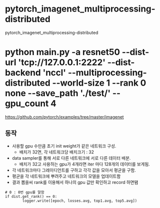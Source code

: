 # pytorch_imagenet_multiprocessing-distributed
pytorch_imagenet_multiprocessing-distributed

# python main.py -a resnet50 --dist-url 'tcp://127.0.0.1:2222' --dist-backend 'nccl' --multiprocessing-distributed --world-size 1 --rank 0 none --save_path './test/' --gpu_count 4

https://github.com/pytorch/examples/tree/master/imagenet

## 동작
* 사용할 gpu 수만큼 초기 init weight가 같은 네트워크 구성.
  * 배치가 32면, 각 네트워크당 배치크기 : 32
* data sampler를 통해 서로 다른 네트워크에 서로 다른 데이터 배분.
  * 배치가 32고 사용하는 gpu가 4개라면 iter 마다 128개의 데이터를 보게됨. 
* 각 네트워크마다 그레이디언트를 구하고 각각 값을 모아서 평균을 구함.
* 평균을 각 네트워크에 뿌려주고 네트워크의 모델을 업데이트함
 * 결과 뽑을씨 rank를 이용해서 하나의 gpu 값만 확인하고 record 하면됌   
``` 
# 0 : 0번 gpu를 말함
if dist.get_rank() == 0:
        logger.write([epoch, losses.avg, top1.avg, top5.avg])
``` 
